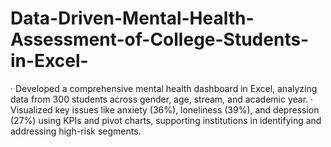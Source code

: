 # Data-Driven-Mental-Health-Assessment-of-College-Students-in-Excel-
· Developed a comprehensive mental health dashboard in Excel, analyzing data from 300 students across gender,  age, stream, and academic year.  · Visualized key issues like anxiety (36%), loneliness (39%), and depression (27%) using KPIs and pivot charts,  supporting institutions in identifying and addressing high-risk segments.
